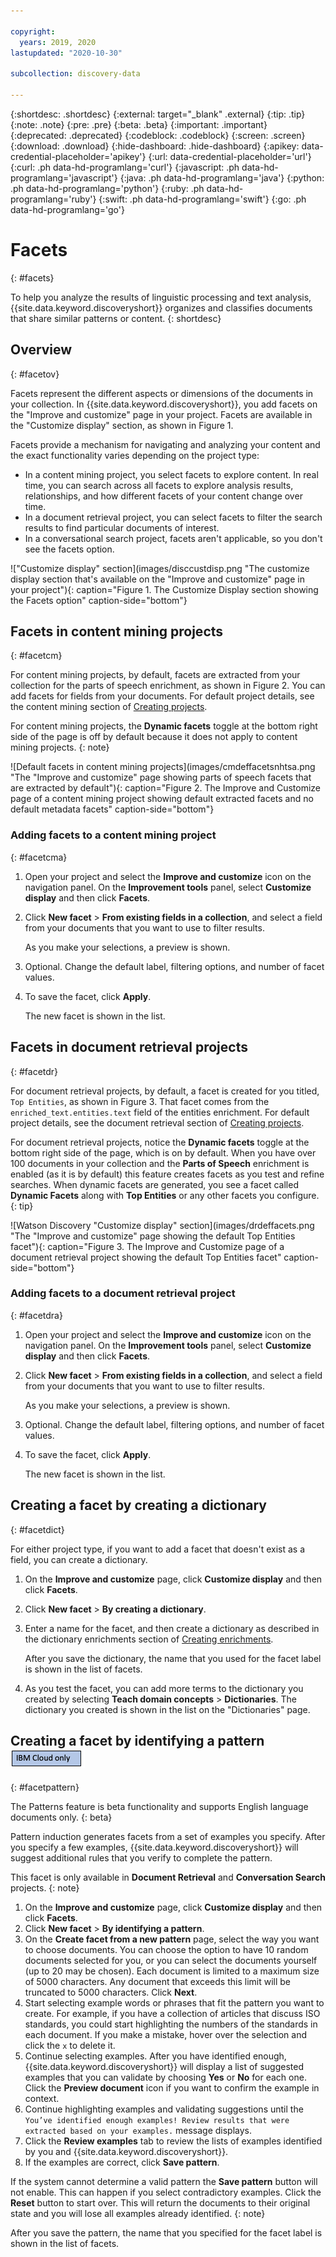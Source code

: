 ```yaml
---

copyright:
  years: 2019, 2020
lastupdated: "2020-10-30"

subcollection: discovery-data

---
```


{:shortdesc: .shortdesc}
{:external: target="_blank" .external}
{:tip: .tip}
{:note: .note}
{:pre: .pre}
{:beta: .beta}
{:important: .important}
{:deprecated: .deprecated}
{:codeblock: .codeblock}
{:screen: .screen}
{:download: .download}
{:hide-dashboard: .hide-dashboard}
{:apikey: data-credential-placeholder='apikey'}
{:url: data-credential-placeholder='url'}
{:curl: .ph data-hd-programlang='curl'}
{:javascript: .ph data-hd-programlang='javascript'}
{:java: .ph data-hd-programlang='java'}
{:python: .ph data-hd-programlang='python'}
{:ruby: .ph data-hd-programlang='ruby'}
{:swift: .ph data-hd-programlang='swift'}
{:go: .ph data-hd-programlang='go'}

# Facets
{: #facets}

To help you analyze the results of linguistic processing and text analysis, {{site.data.keyword.discoveryshort}} organizes and classifies documents that share similar patterns or content.
{: shortdesc}

## Overview
{: #facetov}

Facets represent the different aspects or dimensions of the documents in your collection. In {{site.data.keyword.discoveryshort}}, you add facets on the "Improve and customize" page in your project. Facets are available in the "Customize display" section, as shown in Figure 1.

Facets provide a mechanism for navigating and analyzing your content and the exact functionality varies depending on the project type:

- In a content mining project, you select facets to explore content. In real time, you can search across all facets to explore analysis results, relationships, and how different facets of your content change over time.
- In a document retrieval project, you can select facets to filter the search results to find particular documents of interest.
- In a conversational search project, facets aren't applicable, so you don't see the facets option.

!["Customize display" section](images/disccustdisp.png "The customize display section that's available on the "Improve and customize" page in your project"){: caption="Figure 1. The Customize Display section showing the Facets option" caption-side="bottom"}

## Facets in content mining projects
{: #facetcm}

For content mining projects, by default, facets are extracted from your collection for the parts of speech enrichment, as shown in Figure 2. You can add facets for fields from your documents. For default project details, see the content mining section of [Creating projects](/docs/discovery-data?topic=discovery-data-projects#mining).

For content mining projects, the **Dynamic facets** toggle at the bottom right side of the page is off by default because it does not apply to content mining projects.
{: note}

![Default facets in content mining projects](images/cmdeffacetsnhtsa.png "The "Improve and customize" page showing parts of speech facets that are extracted by default"){: caption="Figure 2. The Improve and Customize page of a content mining project showing default extracted facets and no default metadata facets" caption-side="bottom"}


### Adding facets to a content mining project
{: #facetcma}

1. Open your project and select the **Improve and customize** icon on the navigation panel. On the **Improvement tools** panel, select **Customize display** and then click **Facets**.
1. Click **New facet** > **From existing fields in a collection**, and select a field from your documents that you want to use to filter results.

    As you make your selections, a preview is shown.

1. Optional. Change the default label, filtering options, and number of facet values.
1. To save the facet, click **Apply**.

    The new facet is shown in the list.

## Facets in document retrieval projects
{: #facetdr}

For document retrieval projects, by default, a facet is created for you titled, `Top Entities`, as shown in Figure 3. That facet comes from the `enriched_text.entities.text` field of the entities enrichment. For default project details, see the document retrieval section of [Creating projects](/docs/discovery-data?topic=discovery-data-projects#doc-retrieval).

For document retrieval projects, notice the **Dynamic facets** toggle at the bottom right side of the page, which is on by default. When you have over 100 documents in your collection and the **Parts of Speech** enrichment is enabled (as it is by default) this feature creates facets as you test and refine searches. When dynamic facets are generated, you see a facet called **Dynamic Facets** along with **Top Entities** or any other facets you configure.
{: tip}

![Watson Discovery "Customize display" section](images/drdeffacets.png "The "Improve and customize" page showing the default Top Entities facet"){: caption="Figure 3. The Improve and Customize page of a document retrieval project showing the default Top Entities facet" caption-side="bottom"}

### Adding facets to a document retrieval project
{: #facetdra}

1. Open your project and select the **Improve and customize** icon on the navigation panel. On the **Improvement tools** panel, select **Customize display** and then click **Facets**.
1. Click **New facet** > **From existing fields in a collection**, and select a field from your documents that you want to use to filter results.

    As you make your selections, a preview is shown.

1. Optional. Change the default label, filtering options, and number of facet values.
1. To save the facet, click **Apply**.

    The new facet is shown in the list.

## Creating a facet by creating a dictionary
{: #facetdict}

For either project type, if you want to add a facet that doesn't exist as a field, you can create a dictionary.

1. On the **Improve and customize** page, click **Customize display** and then click **Facets**.
1. Click **New facet** > **By creating a dictionary**.
1. Enter a name for the facet, and then create a dictionary as described in the dictionary enrichments section of [Creating enrichments](/docs/discovery-data?topic=discovery-data-create-enrichments#dictionary-enrichment).

    After you save the dictionary, the name that you used for the facet label is shown in the list of facets.

1. As you test the facet, you can add more terms to the dictionary you created by selecting **Teach domain concepts** > **Dictionaries**. The dictionary you created is shown in the list on the "Dictionaries" page.


## Creating a facet by identifying a pattern ![IBM Cloud only](images/cloudonly.png)
{: #facetpattern}

The Patterns feature is beta functionality and supports English language documents only.
{: beta}

Pattern induction generates facets from a set of examples you specify. After you specify a few examples, {{site.data.keyword.discoveryshort}} will suggest additional rules that you verify to complete the pattern. 

This facet is only available in **Document Retrieval** and **Conversation Search** projects.
{: note}

1. On the **Improve and customize** page, click **Customize display** and then click **Facets**.
1. Click **New facet** > **By identifying a pattern**.
1. On the **Create facet from a new pattern** page, select the way you want to choose documents. You can choose the option to have 10 random documents selected for you, or you can select the documents yourself (up to 20 may be chosen). Each document is limited to a maximum size of 5000 characters. Any document that exceeds this limit will be truncated to 5000 characters. Click **Next**.
1. Start selecting example words or phrases that fit the pattern you want to create. For example, if you have a collection of articles that discuss ISO standards, you could start highlighting the numbers of the standards in each document. If you make a mistake, hover over the selection and click the `x` to delete it. 
1. Continue selecting examples. After you have identified enough, {{site.data.keyword.discoveryshort}} will display a list of suggested examples that you can validate by choosing **Yes** or **No** for each one. Click the **Preview document** icon if you want to confirm the example in context. 
1. Continue highlighting examples and validating suggestions until the `You’ve identified enough examples! Review results that were extracted based on your examples.` message displays.
1. Click the **Review examples** tab to review the lists of examples identified by you and {{site.data.keyword.discoveryshort}}.
1. If the examples are correct, click **Save pattern**.

If the system cannot determine a valid pattern the **Save pattern** button will not enable. This can happen if you select contradictory examples. Click the **Reset** button to start over. This will return the documents to their original state and you will lose all examples already identified.
{: note}

After you save the pattern, the name that you specified for the facet label is shown in the list of facets.

